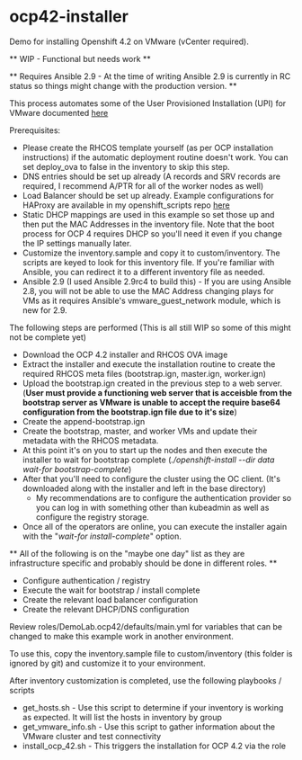# ocp42-installer
Demo for installing Openshift 4.2 on VMware (vCenter required).

** WIP - Functional but needs work **

** Requires Ansible 2.9 - At the time of writing Ansible 2.9 is currently in RC status so things might change with the production version. **

This process automates some of the User Provisioned Installation (UPI) for VMware documented [here](https://docs.openshift.com/container-platform/4.2/installing/installing_vsphere/installing-vsphere.html#installation-dns-user-infra_installing-vsphere)

Prerequisites:
- Please create the RHCOS template yourself (as per OCP installation instructions) if the automatic deployment routine doesn't work. You can set deploy_ova to false in the inventory to skip this step.
- DNS entries should be set up already (A records and SRV records are required, I recommend A/PTR for all of the worker nodes as well)
- Load Balancer should be set up already. Example configurations for HAProxy are available in my openshift_scripts repo [here](https://github.com/ekrunch/openshift_scripts/tree/master/4.1/UPI)
- Static DHCP mappings are used in this example so set those up and then put the MAC Addresses in the inventory file. Note that the boot process for OCP 4 requires DHCP so you'll need it even if you change the IP settings manually later.
- Customize the inventory.sample and copy it to custom/inventory. The scripts are keyed to look for this inventory file. If you're familiar with Ansible, you can redirect it to a different inventory file as needed.
- Ansible 2.9 (I used Ansible 2.9rc4 to build this) - If you are using Ansible 2.8, you will not be able to use the MAC Address changing plays for VMs as it requires Ansible's vmware_guest_network module, which is new for 2.9.

The following steps are performed (This is all still WIP so some of this might not be complete yet)
- Download the OCP 4.2 installer and RHCOS OVA image
- Extract the installer and execute the installation routine to create the required RHCOS meta files (bootstrap.ign, master.ign, worker.ign)
- Upload the bootstrap.ign created in the previous step to a web server. (**User must provide a functioning web server that is acceisble from the bootstrap server as VMware is unable to accept the require base64 configuration from the bootstrap.ign file due to it's size**)
- Create the append-bootstrap.ign
- Create the bootstrap, master, and worker VMs and update their metadata with the RHCOS metadata.
- At this point it's on you to start up the nodes and then execute the installer to wait for bootstrap complete (_./openshift-install --dir data wait-for bootstrap-complete_)
- After that you'll need to configure the cluster using the OC client. (It's downloaded along with the installer and left in the base directory)
  - My recommendations are to configure the authentication provider so you can log in with something other than kubeadmin as well as configure the registry storage.
- Once all of the operators are online, you can execute the installer again with the "_wait-for install-complete_" option.

** All of the following is on the "maybe one day" list as they are infrastructure specific and probably should be done in different roles. **

- Configure authentication / registry
- Execute the wait for bootstrap / install complete
- Create the relevant load balancer configuration
- Create the relevant DHCP/DNS configuration

Review roles/DemoLab.ocp42/defaults/main.yml for variables that can be changed to make this example work in another environment.

To use this, copy the inventory.sample file to custom/inventory (this folder is ignored by git) and customize it to your environment.

After inventory customization is completed, use the following playbooks / scripts
- get_hosts.sh - Use this script to determine if your inventory is working as expected. It will list the hosts in inventory by group
- get_vmware_info.sh - Use this script to gather information about the VMware cluster and test connectivity
- install_ocp_42.sh - This triggers the installation for OCP 4.2 via the role

